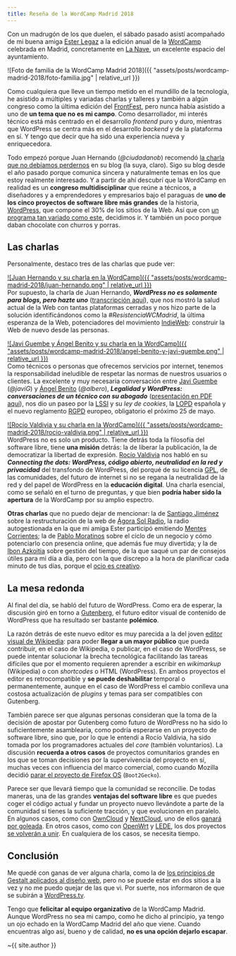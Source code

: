 ```yaml
---
title: Reseña de la WordCamp Madrid 2018
---
```


Con un madrugón de los que duelen, el sábado pasado asistí acompañado de mi buena amiga [Ester Legaz][ester-legaz] a la edición anual de la [WordCamp][wordcamp-madrid-2018] celebrada en Madrid, concretamente en [La Nave][la-nave], un excelente espacio del ayuntamiento.

![Foto de familia de la WordCamp Madrid 2018]({{ "assets/posts/wordcamp-madrid-2018/foto-familia.jpg" | relative_url }})

Como cualquiera que lleve un tiempo metido en el mundillo de la tecnología, he asistido a múltiples y variadas charlas y talleres y también a algún congreso como la última edición del [FrontFest][frontfest], pero nunca había asistido a uno de **un tema que no es mi campo**. Como desarrollador, mi interés técnico está más centrado en el desarrollo _frontend_ puro y duro, mientras que WordPress se centra más en el desarrollo _backend_ y de la plataforma en sí. Y tengo que decir que ha sido una experiencia nueva y enriquecedora.

Todo empezó porque Juan Hernando (_@ciudadanob_) recomendó [la charla que no debíamos perdernos][ciudadanob-charla-que-no-te-debes-perder] en su blog (la suya, claro). Sigo su blog desde el año pasado porque comunica sincera y naturalmente temas en los que estoy realmente interesado. Y a partir de ahí descubrí que la WordCamp en realidad es un **congreso multidisciplinar** que reúne a técnicos, a diseñadores y a emprendedores y empresarios bajo el paraguas de **uno de los cinco proyectos de software libre más grandes** de la historia, [WordPress][wordpress-org], que compone el 30% de los sitios de la Web. Así que con [un programa tan variado como este][wordcamp-madrid-2018-programa], decidimos ir. Y también un poco porque daban chocolate con churros y porras.


## Las charlas

Personalmente, destaco tres de las charlas que pude ver:

[![Juan Hernando y su charla en la WordCamp]({{ "assets/posts/wordcamp-madrid-2018/juan-hernando.png" | relative_url }})][wcm18-juan-hernando]  
Por supuesto, la charla de Juan Hernando, **_WordPress no es solamente para blogs, pero hazte uno_** ([transcripción aquí][ciudadanob-charla-indieweb]), que nos mostró la salud actual de la Web con tantas plataformas cerradas y nos hizo parte de la solución identificándonos como la _#ResistenciaWCMadrid_, la última esperanza de la Web, potenciadores del movimiento [IndieWeb][indieweb]: construir la Web de nuevo desde las personas.

[![Javi Guembe y Ángel Benito y su charla en la WordCamp]({{ "assets/posts/wordcamp-madrid-2018/angel-benito-y-javi-guembe.png" | relative_url }})][wcm18-javi-guembe-ángel-benito]  
Como técnicos o personas que ofrecemos servicios por internet, tenemos la responsabilidad ineludible de respetar las normas de nuestros usuarios o clientes. La excelente y muy necesaria conversación entre [Javi Guembe][legalidad-y-wordpress-javig] (_@javiG_) y [Ángel Benito][legalidad-y-wordpress-albero] (_@albero_), **_Legalidad y WordPress: conversaciones de un técnico con su abogado_** ([presentación en PDF aquí][legalidad-y-wordpress-presentación]), nos dio un paseo por la [LSSI][wp-lssi] y su _ley de cookies_, la [LOPD][wp-lopd] española y el nuevo reglamento [RGPD][wp-rgpd] europeo, obligatorio el próximo 25 de mayo.

[![Rocío Valdivia y su charla en la WordCamp]({{ "assets/posts/wordcamp-madrid-2018/rocio-valdivia.png" | relative_url }})][wcm18-rocío-valdivia]  
WordPress no es solo un producto. Tiene detrás toda la filosofía del software libre, tiene **una misión** detrás: la de liberar la publicación, la de democratizar la libertad de expresión. [Rocío Valdivia][rocío-valdivia] nos habló en su **_Connecting the dots: WordPress, código abierto, neutralidad en la red y privacidad_** del transfondo de WordPress, del porqué de su licencia [GPL][wp-gpl], de las comunidades, del futuro de internet si no se regana la neutralidad de la red y del papel de WordPress en la **educación digital**. Una charla esencial, como se señaló en el turno de preguntas, y que bien **podría haber sido la apertura** de la WordCamp por su amplio espectro.

**Otras charlas** que no puedo dejar de mencionar: la de [Santiago Jiménez][wcm18-santiago-jiménez] sobre la restructuración de la web de [Ágora Sol Radio][ágora-sol-radio], la radio autogestionada en la que mi amiga Ester participó emitiendo [Mentes Corrientes][mentes-corrientes]; la de [Pablo Moratinos][wcm18-pablo-moratinos] sobre el ciclo de un negocio y cómo potenciarlo con presencia online, que además fue muy divertida; y la de [Ibon Azkoitia][wcm18-ibon-azkoitia] sobre gestión del tiempo, de la que saqué un par de consejos útiles para mi día a día, pero con la que discrepo a la hora de planificar cada minuto de tus días, porque el [ocio es creativo][ol-el-arte-y-la-ciencia-de-no-hacer-nada].


## La mesa redonda

Al final del día, se habló del futuro de WordPress. Como era de esperar, la discusión giró en torno a [Gutenberg][wordpress-org-gutenberg], el futuro editor visual de contenido de WordPress que ha resultado ser bastante **polémico**.

La razón detrás de este nuevo editor es muy parecida a la del joven [editor visual de Wikipedia][wp-visual-editor]: para poder **llegar a un mayor público** que pueda contribuir, en el caso de Wikipedia, o publicar, en el caso de WordPress, se puede intentar solucionar la brecha tecnológica facilitando las tareas difíciles que por el momento requieren aprender a escribir en _wikimarkup_ (Wikipedia) o con _shortcodes_ o HTML (WordPress). En ambos proyectos el editor es retrocompatible y **se puede deshabilitar** temporal o permanentemente, aunque en el caso de WordPress el cambio conlleva una costosa actualización de _plugins_ y temas para ser compatibles con Gutenberg.

También parece ser que algunas personas consideran que la toma de la decisión de apostar por Gutenberg como futuro de WordPress no ha sido lo suficientemente asamblearia, como podría esperarse en un proyecto de software libre, sino que, por lo que le entendí a Rocío Valdivia, ha sido tomada por los programadores actuales del _core_ (también voluntarios). La discusión **recuerda a otros casos** de proyectos comunitarios grandes en los que se toman decisiones por la supervivencia del proyecto en sí, muchas veces con influencia del marco comercial, como cuando Mozilla decidió [parar el proyecto de Firefox OS][techcrunch-firefox-os-development-stopped] (`Boot2Gecko`).

Parece ser que llevará tiempo que la comunidad se reconcilie. De todas maneras, una de las grandes **ventajas del software libre** es que puedes coger el código actual y fundar un proyecto nuevo llevándote a parte de la comunidad si tienes la suficiente tracción, y que evolucionen en paralelo. En algunos casos, como con [OwnCloud][owncloud] y [NextCloud][nextcloud], uno de ellos [ganará por goleada][nextcloud-wins]. En otros casos, como con [OpenWrt][openwrt] y [LEDE][lede], los dos proyectos [se volverán a unir][openwrt-lede-merge]. En cualquiera de los casos, se necesita tiempo.


## Conclusión

Me quedé con ganas de ver alguna charla, como la de [los principios de Gestalt aplicados al diseño web][wcm18-piccia-neri], pero no se puede estar en dos sitios a la vez y no me puedo quejar de las que vi. Por suerte, nos informaron de que se subirán a [WordPress.tv][wordpress-tv].

Tengo que **felicitar al equipo organizativo** de la WordCamp Madrid. Aunque WordPress no sea mi campo, como he dicho al principio, ya tengo un ojo echado en la WordCamp Madrid del año que viene. Cuando encuentras algo así, bueno y de calidad, **no es una opción dejarlo escapar**.

~{{ site.author }}



[ester-legaz]: https://esterlegazfotografia.com/ "Ester Legaz, fotógrafa profesional en Madrid"
[la-nave]: http://www.lanavemadrid.com/ "La Nave Madrid"
[frontfest]: https://frontfest.es/ "FrontFest"
[wordpress-org]: https://wordpress.org/ "WordPress, software libre para crear webs, blogs o aplicaciones"
[wordpress-tv]: https://wordpress.tv/language/spanishespanol/ "WordPress TV"

[wordcamp-madrid-2018]: https://2018.madrid.wordcamp.org/ "WordCamp Madrid 2018"
[wordcamp-madrid-2018-programa]: https://2018.madrid.wordcamp.org/programa/ "Programa de la WordCamp Madrid 2018"
[wcm18-juan-hernando]: https://2018.madrid.wordcamp.org/session/wordpress-no-es-solamente-para-blogs-pero-hazte-uno/ "WordPress no es solamente para blogs, pero hazte uno - WordCamp Madrid 2018"
[wcm18-javi-guembe-ángel-benito]: https://2018.madrid.wordcamp.org/session/legalidad-y-wordpress-conversaciones-de-un-tecnico-con-su-abogado/ "Legalidad y WordPress: conversaciones de un técnico con su abogado - WordCamp Madrid 2018"
[wcm18-rocío-valdivia]: https://2018.madrid.wordcamp.org/session/connecting-the-dots-wordpress-codigo-abierto-neutralidad-en-la-red-y-privacidad/ "Connecting the dots: WordPress, código abierto, neutralidad en la red y privacidad - WordCamp Madrid 2018"
[wcm18-santiago-jiménez]: https://2018.madrid.wordcamp.org/session/del-blog-a-la-red-de-podcasts/ "Del blog a la red de podcasts - WordCamp Madrid 2018"
[wcm18-pablo-moratinos]: https://2018.madrid.wordcamp.org/session/quimica-para-tu-negocio-br-cn-fi-ev-wp/ "Química para tu negocio: Br Cn Fi Pr + WP - WordCamp Madrid 2018"
[wcm18-ibon-azkoitia]: https://2018.madrid.wordcamp.org/session/como-tener-un-proyecto-paralelo-y-no-quedarte-sin-vida-social/ "Cómo tener un proyecto paralelo y no quedarte sin vida social - WordCamp Madrid 2018"
[wcm18-piccia-neri]: https://2018.madrid.wordcamp.org/session/una-introduccion-practica-a-los-principios-gestalt-aplicados-al-diseno-web/ "Crea una UI rompedora con los principios básicos de Gestalt aplicados a diseño web - WordCamp Madrid 2018"

[ciudadanob-charla-que-no-te-debes-perder]: https://ciudadanob.com/blog/2018/03/21/que-charla-no-te-debes-perder-en-la-wordcamp-madrid/ "Blog de ciudadanoB: Qué charla no te debes perder en la WordCamp Madrid"
[ciudadanob-charla-indieweb]: https://ciudadanob.com/blog/2018/04/21/wordpress-no-es-solamente-para-blogs-pero-hazte-uno/ "Blog de ciudadanoB: WordPress no es solamente para blogs, pero hazte uno"
[indieweb]: https://indieweb.org/ "IndieWeb, una alternativa centrada en la gente a la Web comporativa"

[legalidad-y-wordpress-albero]: https://www.normasdeinternet.com/ "Ángel Benito Rodero"
[legalidad-y-wordpress-javig]: https://javig.es/legalidad-y-wordpress-en-wordcamp-madrid-2018/ "Javier Guembe: Legalidad y WordPress, en WordCamp Madrid 2018"
[legalidad-y-wordpress-presentación]: https://javig.es/wp-content/uploads/2018/04/legalidad-y-WordPress-WCMadrid2018.pdf "Presentación en PDF de Legalidad y WordPress: conversaciones de un técnico con su abogado"
[wp-lssi]: https://es.wikipedia.org/wiki/LSSI "Ley de Servicios de la Sociedad de la Información - Wikipedia en español"
[wp-lopd]: https://es.wikipedia.org/wiki/LOPD "Ley Orgánica de Protección de Datos de Carácter Personal (España) - Wikipedia en español"
[wp-rgpd]: https://es.wikipedia.org/wiki/RGPD "Reglamento General de Protección de Datos - Wikipedia en español"

[rocío-valdivia]: https://rocio.blog/ "Rocío Valdivia, Community Wrangler at Automattic"
[wp-gpl]: https://es.wikipedia.org/wiki/GPL "GNU General Public License - Wikipedia en español"

[ágora-sol-radio]: https://www.agorasolradio.org/ "Ágora Sol Radio: radio libre, autogestionada y asamblearia"
[mentes-corrientes]: https://www.agorasolradio.org/podcast/mentescorrientes/ "Mentes Corrientes en Ágora Sol Radio"

[ol-el-arte-y-la-ciencia-de-no-hacer-nada]: https://openlibrary.org/books/OL26419048M/El_arte_y_la_ciencia_de_no_hacer_nada "El arte y la ciencia de no hacer nada: el cerebro tiene su propio piloto automático (2013, Clave Intelectual)"

[wordpress-org-gutenberg]: https://wordpress.org/gutenberg/ "Gutenberg, una nueva experiencia de publicación (en inglés)"
[wp-visual-editor]: https://es.wikipedia.org/wiki/Wikipedia:Editor_Visual "Editor visual de Wikipedia"
[techcrunch-firefox-os-development-stopped]: https://techcrunch.com/2015/12/08/mozilla-will-stop-developing-and-selling-firefox-os-smartphones/ "TechCrunch (en inglés): Mozilla dejará de desarrollar y vender smartphones Firefox OS"

[owncloud]: https://owncloud.org "OwnCloud: tu propia nube (en inglés)"
[nextcloud]: https://nextcloud.com "NextCloud: plataforma libre de almacenamiento y colaboración (en inglés)"
[nextcloud-wins]: https://civihosting.com/blog/nextcloud-vs-owncloud/ "NextCloud vs OwnCloud (en inglés)"
[openwrt]: https://openwrt.org "OpenWrt: liberación de routers (en inglés)"
[lede]: https://lede-project.org "LEDE project (redirige a OpenWRT)"
[openwrt-lede-merge]: https://forum.openwrt.org/viewtopic.php?id=72940 "Anuncio de la unificación de los proyectos OpenWrt y LEDE en el foro de OpenWrt (en inglés)"
